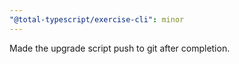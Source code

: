 ```yaml
---
"@total-typescript/exercise-cli": minor
---
```


Made the upgrade script push to git after completion.
